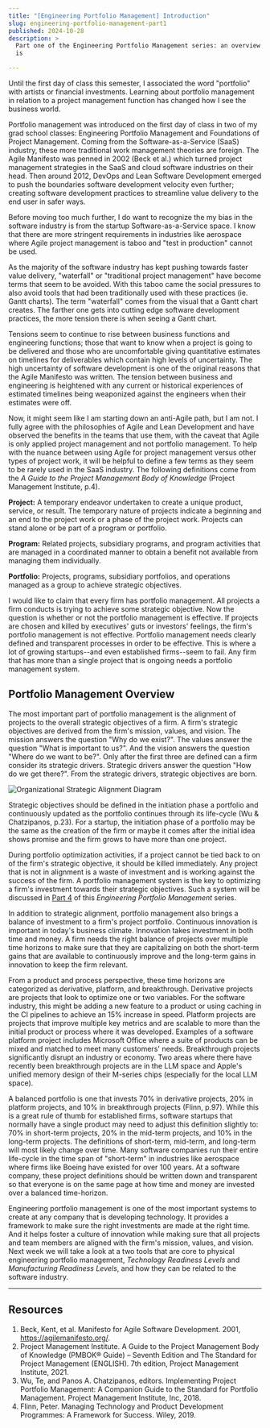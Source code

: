 ```yaml
---
title: "[Engineering Portfolio Management] Introduction"
slug: engineering-portfolio-management-part1
published: 2024-10-28
description: >
  Part one of the Engineering Portfolio Management series: an overview of what portfolio management
  is

---
```


Until the first day of class this semester, I associated the word "portfolio" with artists or
financial investments. Learning about portfolio management in relation to a project management
function has changed how I see the business world.

Portfolio management was introduced on the first day of class in two of my grad school classes:
Engineering Portfolio Management and Foundations of Project Management. Coming from the
Software-as-a-Service (SaaS) industry, these more traditional work management theories are foreign.
The Agile Manifesto was penned in 2002 (Beck et al.) which turned project management strategies in
the SaaS and cloud software industries on their head. Then around 2012, DevOps and Lean Software
Development emerged to push the boundaries software development velocity even further; creating
software development practices to streamline value delivery to the end user in safer ways.

Before moving too much further, I do want to recognize the my bias in the software industry is from
the startup Software-as-a-Service space. I know that there are more stringent requirements in
industries like aerospace where Agile project management is taboo and "test in production" cannot be
used.

As the majority of the software industry has kept pushing towards faster value delivery, "waterfall"
or "traditional project management" have become terms that seem to be avoided. With this taboo came
the social pressures to also avoid tools that had been traditionally used with these practices (ie.
Gantt charts). The term "waterfall" comes from the visual that a Gantt chart creates. The farther
one gets into cutting edge software development practices, the more tension there is when seeing a
Gantt chart.

Tensions seem to continue to rise between business functions and engineering functions; those that
want to know when a project is going to be delivered and those who are uncomfortable giving
quantitative estimates on timelines for deliverables which contain high levels of uncertainty. The
high uncertainty of software development is one of the original reasons that the Agile Manifesto was
written. The tension between business and engineering is heightened with any current or historical
experiences of estimated timelines being weaponized against the engineers when their estimates were
off.

Now, it might seem like I am starting down an anti-Agile path, but I am not. I fully agree with the
philosophies of Agile and Lean Development and have observed the benefits in the teams that use
them, with the caveat that Agile is only applied project management and not portfolio management. To
help with the nuance between using Agile for project management versus other types of project work,
it will be helpful to define a few terms as they seem to be rarely used in the SaaS industry. The
following definitions come from the *A Guide to the Project Management Body of Knowledge* (Project
Management Institute, p.4). 

**Project:** A temporary endeavor undertaken to create a unique product, service, or result. The
temporary nature of projects indicate a beginning and an end to the project work or a phase of the
project work. Projects can stand alone or be part of a program or portfolio.

**Program:** Related projects, subsidiary programs, and program activities that are managed in a
coordinated manner to obtain a benefit not available from managing them individually.

**Portfolio:** Projects, programs, subsidiary portfolios, and operations managed as a group to
achieve strategic objectives.

I would like to claim that every firm has portfolio management. All projects a firm conducts is
trying to achieve some strategic objective. Now the question is whether or not the portfolio
management is effective. If projects are chosen and killed by executives' guts or investors'
feelings, the firm's portfolio management is not effective. Portfolio management needs clearly
defined and transparent processes in order to be effective. This is where a lot of growing
startups--and even established firms--seem to fail. Any firm that has more than a single project
that is ongoing needs a portfolio management system.


## Portfolio Management Overview

The most important part of portfolio management is the alignment of projects to the overall
strategic objectives of a firm. A firm's strategic objectives are derived from the firm's mission,
values, and vision. The mission answers the question "Why do we exist?". The values answer the
question "What is important to us?". And the vision answers the question "Where do we want to be?".
Only after the first three are defined can a firm consider its strategic drivers. Strategic drivers
answer the question "How do we get there?". From the strategic drivers, strategic objectives are
born.

![Organizational Strategic Alignment Diagram](/posts/0064/organization-strategic-alignment.png)

Strategic objectives should be defined in the initiation phase a portfolio and continuously updated
as the portfolio continues through its life-cycle (Wu & Chatzipanos, p.23). For a startup, the
initiation phase of a portfolio may be the same as the creation of the firm or maybe it comes after
the initial idea shows promise and the firm grows to have more than one project. 

During portfolio optimization activities, if a project cannot be tied back to on of the firm's
strategic objective, it should be killed immediately. Any project that is not in alignment is a
waste of investment and is working against the success of the firm. A portfolio management system is
the key to optimizing a firm's investment towards their strategic objectives. Such a system will be
discussed in [Part 4]() of this _Engineering Portfolio Management_ series.

In addition to strategic alignment, portfolio management also brings a balance of investment to a
firm's project portfolio. Continuous innovation is important in today's business climate. Innovation
takes investment in both time and money. A firm needs the right balance of projects over multiple
time horizons to make sure that they are capitalizing on both the short-term gains that are
available to continuously improve and the long-term gains in innovation to keep the firm relevant. 

From a product and process perspective, these time horizons are categorized as derivative, platform,
and breakthrough. Derivative projects are projects that look to optimize one or two variables. For
the software industry, this might be adding a new feature to a product or using caching in the CI
pipelines to achieve an 15% increase in speed. Platform projects are projects that improve multiple
key metrics and are scalable to more than the initial product or process where it was developed.
Examples of a software platform project includes Microsoft Office where a suite of products can be
mixed and matched to meet many customers' needs. Breakthrough projects significantly disrupt an
industry or economy. Two areas where there have recently been breakthrough projects are in the LLM
space and Apple's unified memory design of their M-series chips (especially for the local LLM
space).

A balanced portfolio is one that invests 70% in derivative projects, 20% in platform projects, and
10% in breakthrough projects (Flinn, p.97). While this is a great rule of thumb for established
firms, software startups that normally have a single product may need to adjust this definition
slightly to: 70% in short-term projects, 20% in the mid-term projects, and 10% in the long-term
projects. The definitions of short-term, mid-term, and long-term will most likely change over time.
Many software companies run their entire life-cycle in the time span of "short-term" in industries
like aerospace where firms like Boeing have existed for over 100 years. At a software company, these
project definitions should be written down and transparent so that everyone is on the same page at
how time and money are invested over a balanced time-horizon.

Engineering portfolio management is one of the most important systems to create at any company that
is developing technology. It provides a framework to make sure the right investments are made at the
right time. And it helps foster a culture of innovation while making sure that all projects and team
members are aligned with the firm's mission, values, and vision. Next week we will take a look at a
two tools that are core to physical engineering portfolio management, _Technology Readiness Levels_
and _Manufacturing Readiness Levels_, and how they can be related to the software industry.

---

## Resources

1. Beck, Kent, et al. Manifesto for Agile Software Development. 2001, https://agilemanifesto.org/.
2. Project Management Institute. A Guide to the Project Management Body of Knowledge (PMBOK® Guide) – Seventh Edition and The Standard for Project Management (ENGLISH). 7th edition, Project Management Institute, 2021.
3. Wu, Te, and Panos A. Chatzipanos, editors. Implementing Project Portfolio Management: A Companion Guide to the Standard for Portfolio Management. Project Management Institute, Inc, 2018.
4. Flinn, Peter. Managing Technology and Product Development Programmes: A Framework for Success. Wiley, 2019.
